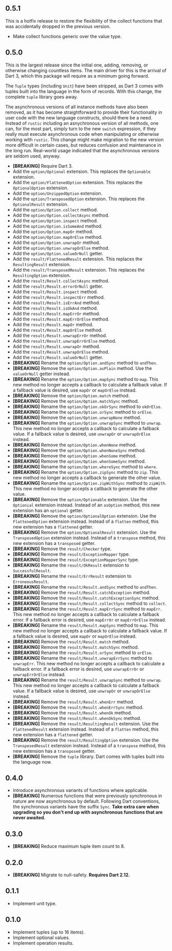 ## 0.5.1

This is a hotfix release to restore the flexibility of the collect functions that was accidentally
dropped in the previous version.

- Make collect functions generic over the value type.

## 0.5.0

This is the largest release since the initial one, adding, removing, or otherwise changing countless
items. The main driver for this is the arrival of Dart 3, which this package will require as a
minimum going forward.

The `Tuple` types (including `Unit`) have been stripped, as Dart 3 comes with tuples built into the
language in the form of records. With this change, the complete `tuple` library goes away.

The asynchronous versions of all instance methods have also been removed, as it has become
straightforward to provide their functionality in user code with the new language constructs,
should there be a need. Instead of `rustic` including an asnychronous version of all methods, one
can, for the most part, simply turn to the new `switch` expression, if they really must execute
asynchronous code when manipulating or otherwise working with `rustic`. This change might make
migration to the new version more difficult in certain cases, but reduces confusion and maintenance
in the long run. Real-world usage indicated that the asynchronous versions are seldom used, anyway.

- **\[BREAKING\]** Require Dart 3.
- Add the `option/Optional` extension.
  This replaces the `Optionable` extension.
- Add the `option/FlattenedOption` extension.
  This replaces the `OptionalOption` extension.
- Add the `option/UnzippedOption` extension.
- Add the `option/TransposedOption` extension.
  This replaces the `OptionalResult` extension.
- Add the `option/Option.collect` method.
- Add the `option/Option.collectAsync` method.
- Add the `option/Option.inspect` method.
- Add the `option/Option.isSomeAnd` method.
- Add the `option/Option.mapOr` method.
- Add the `option/Option.mapOrElse` method.
- Add the `option/Option.unwrapOr` method.
- Add the `option/Option.unwrapOrElse` method.
- Add the `option/Option.valueOrNull` getter.
- Add the `result/FlattenedResult` extension.
  This replaces the `ResultingResult` extension.
- Add the `result/TransposedResult` extension.
  This replaces the `ResultingOption` extension.
- Add the `result/Result.collectAsync` method.
- Add the `result/Result.errorOrNull` getter.
- Add the `result/Result.inspect` method.
- Add the `result/Result.inspectErr` method.
- Add the `result/Result.isErrAnd` method.
- Add the `result/Result.isOkAnd` method.
- Add the `result/Result.mapErrOr` method.
- Add the `result/Result.mapErrOrElse` method.
- Add the `result/Result.mapOr` method.
- Add the `result/Result.mapOrElse` method.
- Add the `result/Result.unwrapErrOr` method.
- Add the `result/Result.unwrapErrOrElse` method.
- Add the `result/Result.unwrapOr` method.
- Add the `result/Result.unwrapOrElse` method.
- Add the `result/Result.valueOrNull` getter.
- **\[BREAKING\]** Rename the `option/Option.andSync` method to `andThen`.
- **\[BREAKING\]** Remove the `option/Option.asPlain` method.
  Use the `valueOrNull` getter instead.
- **\[BREAKING\]** Rename the `option/Option.mapSync` method to `map`.
  This new method no longer accepts a callback to calculate a fallback value.
  If a fallback value is desired, use `mapOr` or `mapOrElse` instead.
- **\[BREAKING\]** Remove the `option/Option.match` method.
- **\[BREAKING\]** Remove the `option/Option.matchSync` method.
- **\[BREAKING\]** Rename the `option/Option.okOrSync` method to `okOrElse`.
- **\[BREAKING\]** Rename the `option/Option.orSync` method to `orElse`.
- **\[BREAKING\]** Remove the `option/Option.unwrapNone` method.
- **\[BREAKING\]** Rename the `option/Option.unwrapSync` method to `unwrap`.
  This new method no longer accepts a callback to calculate a fallback value.
  If a fallback value is desired, use `unwrapOr` or `unwrapOrElse` instead.
- **\[BREAKING\]** Remove the `option/Option.whenNone` method.
- **\[BREAKING\]** Remove the `option/Option.whenNoneSync` method.
- **\[BREAKING\]** Remove the `option/Option.whenSome` method.
- **\[BREAKING\]** Remove the `option/Option.whenSomeSync` method.
- **\[BREAKING\]** Rename the `option/Option.whereSync` method to `where`.
- **\[BREAKING\]** Rename the `option/Option.zipSync` method to `zip`.
  This new method no longer accepts a callback to generate the other value.
- **\[BREAKING\]** Rename the `option/Option.zipWithSync` method to `zipWith`.
  This new method no longer accepts a callback to generate the other value.
- **\[BREAKING\]** Remove the `option/Optionable` extension.
  Use the `Optionial` extension instead.
  Instead of an `asOption` method, this new extension has an `optional` getter.
- **\[BREAKING\]** Remove the `option/OptionalOption` extension.
  Use the `FlattenedOption` extension instead.
  Instead of a `flatten` method, this new extension has a `flattened` getter.
- **\[BREAKING\]** Remove the `option/OptionalResult` extension.
  Use the `TransposedOption` extension instead.
  Instead of a `transpose` method, this new extension has a `transposed` getter.
- **\[BREAKING\]** Remove the `result/Checker` type.
- **\[BREAKING\]** Remove the `result/ExceptionMapper` type.
- **\[BREAKING\]** Remove the `result/ExceptionMapperSync` type.
- **\[BREAKING\]** Rename the `result/OkResult` extension to `SuccessfulResult`.
- **\[BREAKING\]** Rename the `result/ErrResult` extension to `ErroneousResult`.
- **\[BREAKING\]** Rename the `result/Result.andSync` method to `andThen`.
- **\[BREAKING\]** Remove the `result/Result.catchException` method.
- **\[BREAKING\]** Remove the `result/Result.catchExceptionSync` method.
- **\[BREAKING\]** Rename the `result/Result.collectSync` method to `collect`.
- **\[BREAKING\]** Rename the `result/Result.mapErrSync` method to `mapErr`.
  This new method no longer accepts a callback to calculate a fallback error.
  If a fallback error is desired, use `mapErrOr` or `mapErrOrElse` instead.
- **\[BREAKING\]** Rename the `result/Result.mapSync` method to `map`.
  This new method no longer accepts a callback to calculate a fallback value.
  If a fallback value is desired, use `mapOr` or `mapOrElse` instead.
- **\[BREAKING\]** Remove the `result/Result.match` method.
- **\[BREAKING\]** Remove the `result/Result.matchSync` method.
- **\[BREAKING\]** Rename the `result/Result.orSync` method to `orElse`.
- **\[BREAKING\]** Rename the `result/Result.unwrapErrSync` method to `unwrapErr`.
  This new method no longer accepts a callback to calculate a fallback error.
  If a fallback error is desired, use `unwrapErrOr` or `unwrapErrOrElse` instead.
- **\[BREAKING\]** Rename the `result/Result.unwrapSync` method to `unwrap`.
  This new method no longer accepts a callback to calculate a fallback value.
  If a fallback value is desired, use `unwrapOr` or `unwrapOrElse` instead.
- **\[BREAKING\]** Remove the `result/Result.whenErr` method.
- **\[BREAKING\]** Remove the `result/Result.whenErrSync` method.
- **\[BREAKING\]** Remove the `result/Result.whenOk` method.
- **\[BREAKING\]** Remove the `result/Result.whenOkSync` method.
- **\[BREAKING\]** Remove the `result/ResultingResult` extension.
  Use the `FlattenedResult` extension instead.
  Instead of a `flatten` method, this new extension has a `flattened` getter.
- **\[BREAKING\]** Remove the `result/ResultingOption` extension.
  Use the `TransposedResult` extension instead.
  Instead of a `transpose` method, this new extension has a `transposed` getter.
- **\[BREAKING\]** Remove the `tuple` library.
  Dart comes with tuples built into the language now.

## 0.4.0

- Introduce asynchronous variants of functions where applicable.
- **\[BREAKING\]** Numerous functions that were previously synchronous in nature are now
  asynchronous by default. Following Dart conventions, the synchronous variants have the suffix
  `Sync`. **Take extra care when upgrading so you don't end up with asynchronous functions that are
  never awaited.**

## 0.3.0

- **\[BREAKING\]** Reduce maximum tuple item count to 8.

## 0.2.0

- **\[BREAKING\]** Migrate to null-safety. **Requires Dart 2.12.**

## 0.1.1

- Implement unit type.

## 0.1.0

- Implement tuples (up to 16 items).
- Implement optional values.
- Implement operation results.
